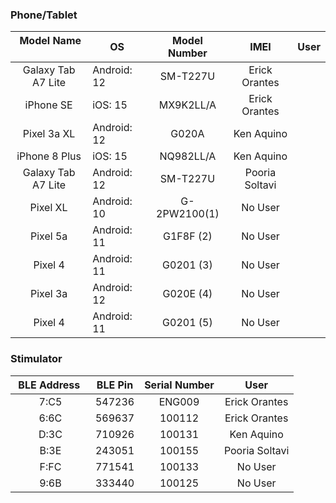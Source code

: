 ### Phone/Tablet

| &nbsp;Model Name &nbsp; | OS | Model Number | IMEI | User |
|:-:|-|:-:|:-:|:-:|
|Galaxy Tab A7 Lite|Android: 12|SM-T227U|Erick Orantes|
|iPhone SE|iOS: 15|MX9K2LL/A|Erick Orantes|
|Pixel 3a XL|Android: 12|G020A|Ken Aquino|
|iPhone 8 Plus|iOS: 15|NQ982LL/A|Ken Aquino|
|Galaxy Tab A7 Lite|Android: 12|SM-T227U|Pooria Soltavi|
|Pixel XL|Android: 10|G-2PW2100(1)|No User|
|Pixel 5a|Android: 11|G1F8F (2)|No User|
|Pixel 4|Android: 11|G0201 (3)|No User|
|Pixel 3a|Android: 12|G020E (4)|No User|
|Pixel 4|Android: 11|G0201 (5)|No User|







### Stimulator

| &nbsp;BLE Address &nbsp; | BLE Pin | Serial Number | User |
|:-:|-|:-:|:-:|
|7:C5|547236|ENG009|Erick Orantes|
|6:6C|569637|100112|Erick Orantes|
|D:3C|710926|100131|Ken Aquino|
|B:3E|243051|100155|Pooria Soltavi|
|F:FC|771541|100133|No User|
|9:6B|333440|100125|No User|







